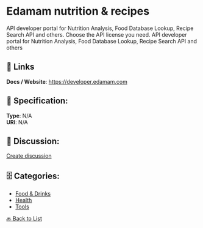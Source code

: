 # Edamam nutrition & recipes


API developer portal for Nutrition Analysis, Food Database Lookup, Recipe Search API and others.  Choose the API license you need. API developer portal for Nutrition Analysis, Food Database Lookup, Recipe Search API and others

##  🔗 Links
**Docs / Website**: https://developer.edamam.com

## 🧬 Specification:
**Type**: N/A  
**URI**: N/A

## 💬 Discussion:
[Create discussion](https://github.com/apis-list/apis-list/discussions/new)

## 🗄️ Categories:
- [Food & Drinks](https://github.com/apis-list/apis-list#food--drinks)
- [Health](https://github.com/apis-list/apis-list#health)
- [Tools](https://github.com/apis-list/apis-list#tools)




[🔙 Back to List](https://github.com/apis-list/apis-list)
